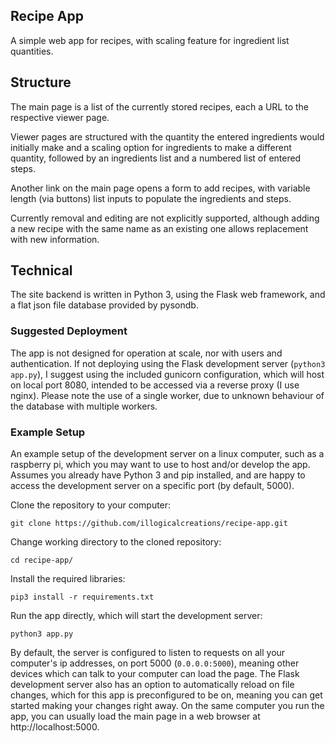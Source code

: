 ## Recipe App
A simple web app for recipes, with scaling feature for ingredient list quantities.

## Structure
The main page is a list of the currently stored recipes, each a URL to the respective viewer page.

Viewer pages are structured with the quantity the entered ingredients would initially make and a scaling option for ingredients to make a different quantity, followed by an ingredients list and a numbered list of entered steps.

Another link on the main page opens a form to add recipes, with variable length (via buttons) list inputs to populate the ingredients and steps. 

Currently removal and editing are not explicitly supported, although adding a new recipe with the same name as an existing one allows replacement with new information.

## Technical
The site backend is written in Python 3, using the Flask web framework, and a flat json file database provided by pysondb. 

### Suggested Deployment
The app is not designed for operation at scale, nor with users and authentication. If not deploying using the Flask development server (`python3 app.py`), I suggest using the included gunicorn configuration, which will host on local port 8080, intended to be accessed via a reverse proxy (I use nginx). Please note the use of a single worker, due to unknown behaviour of the database with multiple workers.

### Example Setup
An example setup of the development server on a linux computer, such as a raspberry pi, which you may want to use to host and/or develop the app. Assumes you already have Python 3 and pip installed, and are happy to access the development server on a specific port (by default, 5000).

Clone the repository to your computer:
```
git clone https://github.com/illogicalcreations/recipe-app.git
```
Change working directory to the cloned repository:
```
cd recipe-app/
```
Install the required libraries:
```
pip3 install -r requirements.txt
```
Run the app directly, which will start the development server:
```
python3 app.py
```

By default, the server is configured to listen to requests on all your computer's ip addresses, on port 5000 (`0.0.0.0:5000`), meaning other devices which can talk to your computer can load the page. The Flask development server also has an option to automatically reload on file changes, which for this app is preconfigured to be on, meaning you can get started making your changes right away. On the same computer you run the app, you can usually load the main page in a web browser at http://localhost:5000.
